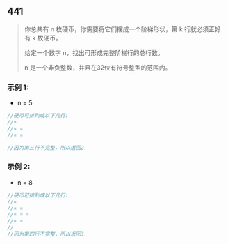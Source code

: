 

## 441

> 你总共有 n 枚硬币，你需要将它们摆成一个阶梯形状，第 k 行就必须正好有 k 枚硬币。 
> 
> 给定一个数字 n，找出可形成完整阶梯行的总行数。 
> 
> n 是一个非负整数，并且在32位有符号整型的范围内。

### 示例 1:
* n = 5

```cpp
//硬币可排列成以下几行:
//¤
//¤ ¤
//¤ ¤

//因为第三行不完整，所以返回2.
```



### 示例 2:

* n = 8
```cpp
//硬币可排列成以下几行:
//¤
//¤ ¤
//¤ ¤ ¤
//¤ ¤
//
//因为第四行不完整，所以返回3.
```

